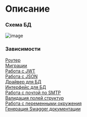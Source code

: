 # Описание

### Схема БД
![image](https://github.com/user-attachments/assets/a9277e30-09dd-483d-b710-bc61f7ca2c70)

### Зависимости
[Роутер](https://github.com/gorilla/mux) <br>
[Миграции](https://github.com/golang-migrate/migrate?tab=readme-ov-file) <br>
[Работа с JWT](https://github.com/golang-jwt/jwt) <br>
[Работа с JSON](https://github.com/json-iterator/go) <br>
[Драйвер для БД](https://github.com/jackc/pgx?ysclid=m3kfe9usdw209993533) <br>
[Интерфейс для БД](https://github.com/jmoiron/sqlx) <br>
[Работа с почтой по SMTP](https://github.com/go-gomail/gomail) <br>
[Валидация полей структур](https://github.com/go-playground/validator) <br>
[Работа с переменными окружения](https://github.com/joho/godotenv) <br>
[Генерация Swagger документации](https://github.com/swaggo/swag) <br>







